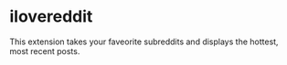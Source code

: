 # ilovereddit

This extension takes your faveorite subreddits and displays the hottest, most recent posts.